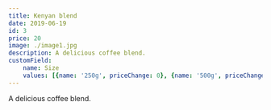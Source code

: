 ```yaml
---
title: Kenyan blend
date: 2019-06-19
id: 3
price: 20
image: ./image1.jpg
description: A delicious coffee blend.
customField:
    name: Size
    values: [{name: '250g', priceChange: 0}, {name: '500g', priceChange: 15.00}, {name: '1kg', priceChange: 30.00}]
---
```


A delicious coffee blend.
